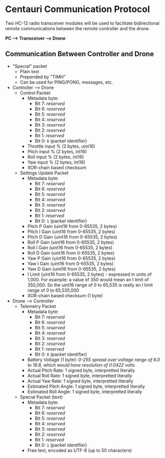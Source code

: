 # Centauri Communication Protocol
Two HC-12 radio transceiver modules will be used to facilitate bidirectional remote communications between the remote controller and the drone.

**PC --> Transceiver --> Drone**

## Communication Between Controller and Drone
- "Special" packet
    - Plain text
    - Prepended by "TIMH"
    - Can be used for PING/PONG, messages, etc.
- Controller --> Drone
    - Control Packet
        - Metadata byte:
            - Bit 7: *reserved*
            - Bit 6: *reserved*
            - Bit 5: *reserved*
            - Bit 4: *reserved*
            - Bit 3: *reserved*
            - Bit 2: *reserved*
            - Bit 1: *reserved*
            - Bit 0: `0` (packet identifier)
        - Throttle input % (2 bytes, uint16)
        - Pitch input % (2 bytes, int16)
        - Roll input % (2 bytes, int16)
        - Yaw input % (2 bytes, int16)
        - XOR-chain based checksum
    - Settings Update Packet
        - Metadata byte:
            - Bit 7: *reserved*
            - Bit 6: *reserved*
            - Bit 5: *reserved*
            - Bit 4: *reserved*
            - Bit 3: *reserved*
            - Bit 2: *reserved*
            - Bit 1: *reserved*
            - Bit 0: `1` (packet identifier)
        - Pitch P Gain (uint16 from 0-65535, 2 bytes)
        - Pitch I Gain (uint16 from 0-65535, 2 bytes)
        - Pitch D Gain (uint16 from 0-65535, 2 bytes)
        - Roll P Gain (uint16 from 0-65535, 2 bytes)
        - Roll I Gain (uint16 from 0-65535, 2 bytes)
        - Roll D Gain (uint16 from 0-65535, 2 bytes)
        - Yaw P Gain (uint16 from 0-65535, 2 bytes)
        - Yaw I Gain (uint16 from 0-65535, 2 bytes)
        - Yaw D Gain (uint16 from 0-65535, 2 bytes)
        - I Limit (uint16 from 0-65535, 2 bytes) - expressed in units of 1,000. For example: a value of 350 would mean an I limit of 350,000. So the uint16 range of 0 to 65,535 is really an I limit range of 0 to 65,535,000
        - XOR-chain based checksum (1 byte)
- Drone --> Controller
    - Telemetry Packet
        - Metadata byte:
            - Bit 7: *reserved*
            - Bit 6: *reserved*
            - Bit 5: *reserved*
            - Bit 4: *reserved*
            - Bit 3: *reserved*
            - Bit 2: *reserved*
            - Bit 1: *reserved*
            - Bit 0: `0` (packet identifier)
        - Battery Voltage (1 byte): *0-255 spread over voltage range of 6.0 to 16.8, which would have resolution of 0.0422 volts*
        - Actual Pitch Rate: 1 signed byte, interpretted literally
        - Actual Roll Rate: 1 signed byte, interpretted literally
        - Actual Yaw Rate: 1 signed byte, interpretted literally
        - Estimated Pitch Angle: 1 signed byte, interpretted literally
        - Estimated Roll Angle: 1 signed byte, interpretted literally
    - Special Packet (text)
        - Metadata byte:
            - Bit 7: *reserved*
            - Bit 6: *reserved*
            - Bit 5: *reserved*
            - Bit 4: *reserved*
            - Bit 3: *reserved*
            - Bit 2: *reserved*
            - Bit 1: *reserved*
            - Bit 0: `1` (packet identifier)
        - Free text, encoded as UTF-8 (up to 50 characters)